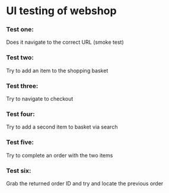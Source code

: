# UI testing of webshop

### Test one:
Does it navigate to the correct URL (smoke test)
### Test two:
Try to add an item to the shopping basket
### Test three:
Try to navigate to checkout
### Test four:
Try to add a second item to basket via search
### Test five:
Try to complete an order with the two items
### Test six:
Grab the returned order ID and try and locate the previous order
